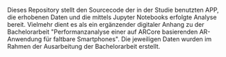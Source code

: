 Dieses Repository stellt den Sourcecode der in der Studie benutzten APP, die erhobenen Daten und die mittels Jupyter Notebooks erfolgte Analyse bereit. Vielmehr dient es als ein ergänzender digitaler Anhang zu der Bachelorarbeit "Performanzanalyse einer auf ARCore basierenden AR-Anwendung für faltbare Smartphones". Die jeweiligen Daten wurden im Rahmen der Ausarbeitung der Bachelorarbeit erstellt.

